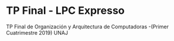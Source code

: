 # TP Final - LPC Expresso
TP Final de Organización y Arquitectura de Computadoras -(Primer Cuatrimestre 2019) UNAJ
